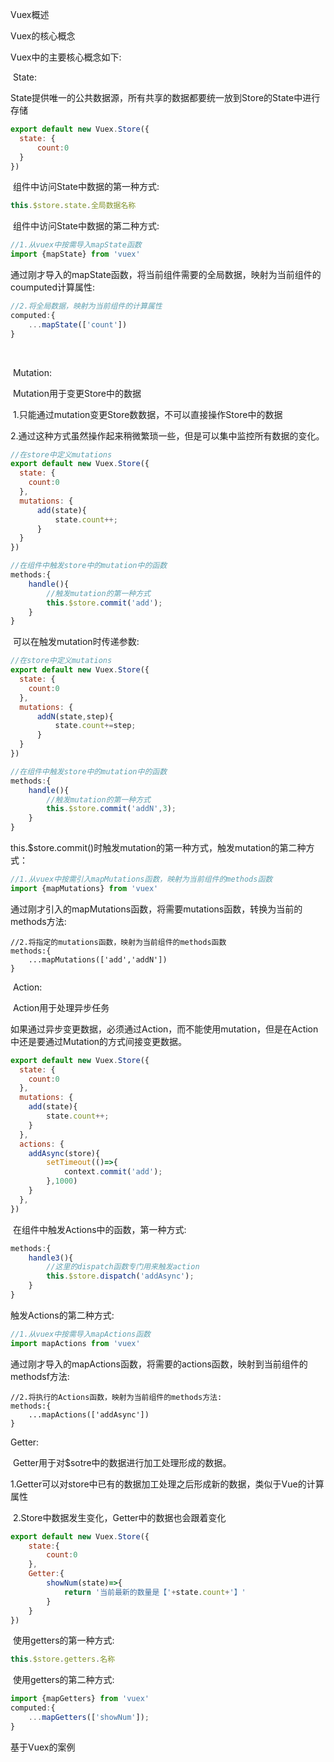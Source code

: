 Vuex概述

  Vuex的核心概念

Vuex中的主要核心概念如下:

​     State:

​		State提供唯一的公共数据源，所有共享的数据都要统一放到Store的State中进行存储

```javascript
export default new Vuex.Store({
  state: {
      count:0
  }
})
```

​	组件中访问State中数据的第一种方式:

```javascript
this.$store.state.全局数据名称
```

​	组件中访问State中数据的第二种方式:

```javascript
//1.从vuex中按需导入mapState函数
import {mapState} from 'vuex'
```

通过刚才导入的mapState函数，将当前组件需要的全局数据，映射为当前组件的coumputed计算属性:

```javascript
//2.将全局数据，映射为当前组件的计算属性
computed:{
    ...mapState(['count'])
}
```

​	

​	Mutation:

​		Mutation用于变更Store中的数据

​			1.只能通过mutation变更Store数数据，不可以直接操作Store中的数据

​			2.通过这种方式虽然操作起来稍微繁琐一些，但是可以集中监控所有数据的变化。

```javascript
//在store中定义mutations
export default new Vuex.Store({
  state: {
    count:0
  },
  mutations: {
      add(state){
          state.count++;
      }
  }
})
```

```javascript
//在组件中触发store中的mutation中的函数
methods:{
	handle(){
		//触发mutation的第一种方式
		this.$store.commit('add');
	}
}
```

​	可以在触发mutation时传递参数:

```javascript
//在store中定义mutations
export default new Vuex.Store({
  state: {
    count:0
  },
  mutations: {
      addN(state,step){
          state.count+=step;
      }
  }
})
```

```javascript
//在组件中触发store中的mutation中的函数
methods:{
	handle(){
		//触发mutation的第一种方式
		this.$store.commit('addN',3);
	}
}
```

​	this.$store.commit()时触发mutation的第一种方式，触发mutation的第二种方式：

```javascript
//1.从vuex中按需引入mapMutations函数，映射为当前组件的methods函数
import {mapMutations} from 'vuex'
```

​	通过刚才引入的mapMutations函数，将需要mutations函数，转换为当前的methods方法:

```
//2.将指定的mutations函数，映射为当前组件的methods函数
methods:{
	...mapMutations(['add','addN'])
}
```

​	Action:

​		Action用于处理异步任务

​			如果通过异步变更数据，必须通过Action，而不能使用mutation，但是在Action中还是要通过Mutation的方式间接变更数据。

```javascript
export default new Vuex.Store({
  state: {
    count:0
  },
  mutations: {
    add(state){
        state.count++;
    }
  },
  actions: {
  	addAsync(store){
  		setTimeout(()=>{
  			context.commit('add');
  		},1000)
  	}
  },
})
```

​	在组件中触发Actions中的函数，第一种方式:

```javascript
methods:{
	handle3(){
        //这里的dispatch函数专门用来触发action
		this.$store.dispatch('addAsync');
	}
}
```

触发Actions的第二种方式:

```javascript
//1.从vuex中按需导入mapActions函数
import mapActions from 'vuex'
```

通过刚才导入的mapActions函数，将需要的actions函数，映射到当前组件的methodsf方法:

```
//2.将执行的Actions函数，映射为当前组件的methods方法:
methods:{
	...mapActions(['addAsync'])
}
```

Getter:

​	Getter用于对$sotre中的数据进行加工处理形成的数据。

​		1.Getter可以对store中已有的数据加工处理之后形成新的数据，类似于Vue的计算属性

​		2.Store中数据发生变化，Getter中的数据也会跟着变化

```javascript
export default new Vuex.Store({
	state:{
		count:0
	},
	Getter:{
		showNum(state)=>{
			return '当前最新的数量是【'+state.count+'】'
		}
	}
})
```

​	使用getters的第一种方式:

```javascript
this.$store.getters.名称
```

​	使用getters的第二种方式:

```javascript
import {mapGetters} from 'vuex'
computed:{
	...mapGetters(['showNum']);
}
```

基于Vuex的案例

